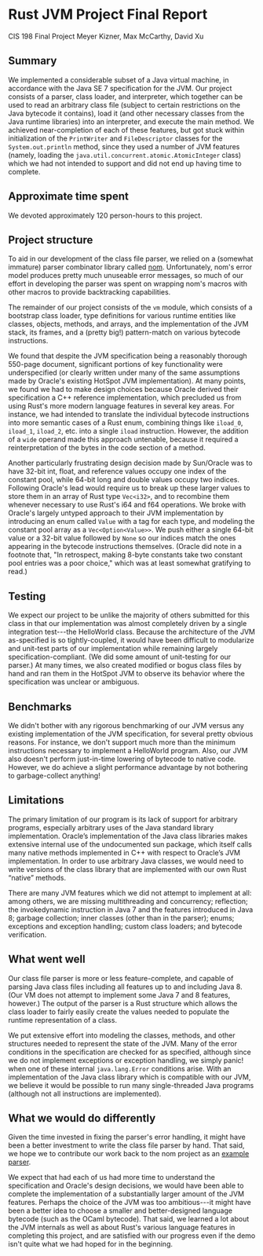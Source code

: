 # Rust JVM Project Final Report
CIS 198 Final Project
Meyer Kizner, Max McCarthy, David Xu

## Summary

We implemented a considerable subset of a Java virtual machine, in accordance
with the Java SE 7 specification for the JVM. Our project consists of a parser,
class loader, and interpreter, which together can be used to read an arbitrary
class file (subject to certain restrictions on the Java bytecode it contains),
load it (and other necessary classes from the Java runtime libraries) into an
interpreter, and execute the main method. We achieved near-completion of each of
these features, but got stuck within initialization of the `PrintWriter` and
`FileDescriptor` classes for the `System.out.println` method, since they used a
number of JVM features (namely, loading the
`java.util.concurrent.atomic.AtomicInteger` class) which we had not intended to
support and did not end up having time to complete.

## Approximate time spent

We devoted approximately 120 person-hours to this project.

## Project structure

To aid in our development of the class file parser, we relied on a (somewhat
immature) parser combinator library called [nom](//github.com/Geal/nom).
Unfortunately, nom's error model produces pretty much unuseable error messages,
so much of our effort in developing the parser was spent on wrapping nom's
macros with other macros to provide backtracking capabilities.

The remainder of our project consists of the `vm` module, which consists of a
bootstrap class loader, type definitions for various runtime entities like
classes, objects, methods, and arrays, and the implementation of the JVM stack,
its frames, and a (pretty big!) pattern-match on various bytecode instructions.

We found that despite the JVM specification being a reasonably thorough 550-page
document, significant portions of key functionality were underspecified (or
clearly written under many of the same assumptions made by Oracle's existing
HotSpot JVM implementation). At many points, we found we had to make design
choices because Oracle derived their specification a C++ reference
implementation, which precluded us from using Rust's more modern language
features in several key areas. For instance, we had intended to translate the
individual bytecode instructions into more semantic cases of a Rust enum,
combining things like `iload_0`, `iload_1`, `iload_2`, etc. into a single
`iload` instruction. However, the addition of a `wide` operand made this
approach untenable, because it required a reinterpretation of the bytes in the
code section of a method.

Another particularly frustrating design decision made by Sun/Oracle was to have
32-bit int, float, and reference values occupy one index of the constant pool,
while 64-bit long and double values occupy two indices. Following Oracle's lead
would require us to break up these larger values to store them in an array of
Rust type `Vec<i32>`, and to recombine them whenever necessary to use Rust's i64
and f64 operations. We broke with Oracle's largely untyped approach to their JVM
implementation by introducing an enum called `Value` with a tag for each type,
and modeling the constant pool array as a `Vec<Option<Value>>`. We push either a
single 64-bit value or a 32-bit value followed by `None` so our indices match
the ones appearing in the bytecode instructions themselves. (Oracle did note in
a footnote that, "In retrospect, making 8-byte constants take two constant pool
entries was a poor choice," which was at least somewhat gratifying to read.)

## Testing

We expect our project to be unlike the majority of others submitted for this
class in that our implementation was almost completely driven by a single
integration test---the HelloWorld class. Because the architecture of the JVM
as-specified is so tightly-coupled, it would have been difficult to modularize
and unit-test parts of our implementation while remaining largely
specification-compliant. (We did some amount of unit-testing for our parser.) At
many times, we also created modified or bogus class files by hand and ran them
in the HotSpot JVM to observe its behavior where the specification was unclear
or ambiguous.

## Benchmarks

We didn't bother with any rigorous benchmarking of our JVM versus any existing
implementation of the JVM specification, for several pretty obvious reasons. For
instance, we don't support much more than the minimum instructions necessary to
implement a HelloWorld program. Also, our JVM also doesn't perform just-in-time
lowering of bytecode to native code. However, we do achieve a slight performance
advantage by not bothering to garbage-collect anything!

## Limitations

The primary limitation of our program is its lack of support for arbitrary
programs, especially arbitrary uses of the Java standard library implementation.
Oracle’s implementation of the Java class libraries makes extensive internal use
of the undocumented sun package, which itself calls many native methods
implemented in C++ with respect to Oracle’s JVM implementation. In order to use
arbitrary Java classes, we would need to write versions of the class library
that are implemented with our own Rust “native” methods.

There are many JVM features which we did not attempt to implement at all: among
others, we are missing multithreading and concurrency; reflection; the
invokedynamic instruction in Java 7 and the features introduced in Java 8;
garbage collection; inner classes (other than in the parser); enums; exceptions
and exception handling; custom class loaders; and bytecode verification.

## What went well

Our class file parser is more or less feature-complete, and capable of parsing
Java class files including all features up to and including Java 8. (Our VM does
not attempt to implement some Java 7 and 8 features, however.) The output of the
parser is a Rust structure which allows the class loader to fairly easily create
the values needed to populate the runtime representation of a class.

We put extensive effort into modeling the classes, methods, and other structures
needed to represent the state of the JVM. Many of the error conditions in the
specification are checked for as specified, although since we do not implement
exceptions or exception handling, we simply panic! when one of these internal
`java.lang.Error` conditions arise. With an implementation of the Java class
library which is compatible with our JVM, we believe it would be possible to run
many single-threaded Java programs (although not all instructions are
implemented).

## What we would do differently

Given the time invested in fixing the parser's error handling, it might have
been a better investment to write the class file parser by hand. That said, we
hope we to contribute our work back to the nom project as an [example parser](
https://github.com/Geal/nom/issues/14).

We expect that had each of us had more time to understand the specification and
Oracle's design decisions, we would have been able to complete the
implementation of a substantially larger amount of the JVM features. Perhaps the
choice of the JVM was too ambitious---it might have been a better idea to choose
a smaller and better-designed language bytecode (such as the OCaml bytecode).
That said, we learned a lot about the JVM internals as well as about Rust's
various language features in completing this project, and are satisfied with our
progress even if the demo isn't quite what we had hoped for in the beginning.

